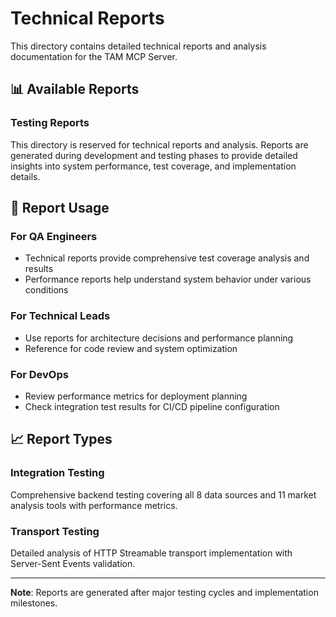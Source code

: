 # Technical Reports

This directory contains detailed technical reports and analysis documentation for the TAM MCP Server.

## 📊 **Available Reports**

### **Testing Reports**
This directory is reserved for technical reports and analysis. Reports are generated during development and testing phases to provide detailed insights into system performance, test coverage, and implementation details.

## 🎯 **Report Usage**

### **For QA Engineers**
- Technical reports provide comprehensive test coverage analysis and results
- Performance reports help understand system behavior under various conditions

### **For Technical Leads**
- Use reports for architecture decisions and performance planning
- Reference for code review and system optimization

### **For DevOps**
- Review performance metrics for deployment planning
- Check integration test results for CI/CD pipeline configuration

## 📈 **Report Types**

### **Integration Testing**
Comprehensive backend testing covering all 8 data sources and 11 market analysis tools with performance metrics.

### **Transport Testing**
Detailed analysis of HTTP Streamable transport implementation with Server-Sent Events validation.

---

**Note**: Reports are generated after major testing cycles and implementation milestones.
